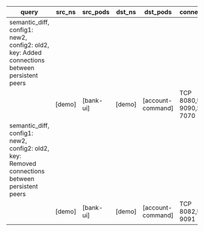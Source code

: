 |query|src_ns|src_pods|dst_ns|dst_pods|connection|
|---|---|---|---|---|---|
|semantic_diff, config1: new2, config2: old2, key: Added connections between persistent peers||||||
||[demo]|[bank-ui]|[demo]|[account-command]|TCP 8080,UDP 9090,SCTP 7070|
|semantic_diff, config1: new2, config2: old2, key: Removed connections between persistent peers||||||
||[demo]|[bank-ui]|[demo]|[account-command]|TCP 8082,UDP 9091|
